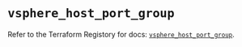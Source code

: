 # `vsphere_host_port_group`

Refer to the Terraform Registory for docs: [`vsphere_host_port_group`](https://www.terraform.io/docs/providers/vsphere/r/host_port_group).
